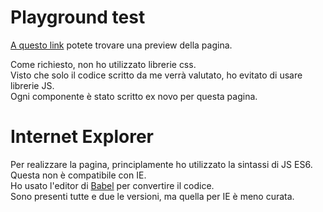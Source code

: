 # Playground test

[A questo link](https://www.mielealessandro.it/sandbox/playground/index.html) potete trovare una preview della pagina.

Come richiesto, non ho utilizzato librerie css.  
Visto che solo il codice scritto da me verrà valutato, ho evitato di usare librerie JS.  
Ogni componente è stato scritto ex novo per questa pagina.  
  
# Internet Explorer  
Per realizzare la pagina, principlamente ho utilizzato la sintassi di JS ES6. Questa non è compatibile con IE.  
Ho usato l'editor di [Babel](https://babeljs.io/) per convertire il codice.  
Sono presenti tutte e due le versioni, ma quella per IE è meno curata.
